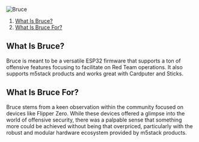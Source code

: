 ![Bruce](https://raw.githubusercontent.com/pr3y/Bruce/main/media/bruce_banner.png)

1. <a href="#what">What Is Bruce?</a>
1. <a href="#purpose">What Is Bruce For?</a>

<a name="what" />

## What Is Bruce?

Bruce is meant to be a versatile ESP32 firmware that supports a ton of offensive features focusing to facilitate on Red Team operations. It also supports m5stack products and works great with Cardputer and Sticks.

<a name="purpose" />

## What Is Bruce For?

Bruce stems from a keen observation within the community focused on devices like Flipper Zero. While these devices offered a glimpse into the world of offensive security, there was a palpable sense that something more could be achieved without being that overpriced, particularly with the robust and modular hardware ecosystem provided by m5stack products.
